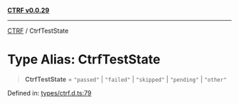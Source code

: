 [**CTRF v0.0.29**](../README.md)

***

[CTRF](../README.md) / CtrfTestState

# Type Alias: CtrfTestState

> **CtrfTestState** = `"passed"` \| `"failed"` \| `"skipped"` \| `"pending"` \| `"other"`

Defined in: [types/ctrf.d.ts:79](https://github.com/ctrf-io/slack-ctrf/blob/main/src/types/ctrf.d.ts#L79)
